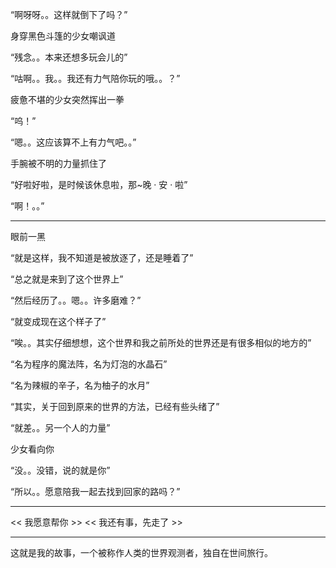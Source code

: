 “啊呀呀。。这样就倒下了吗？”

身穿黑色斗篷的少女嘲讽道

“残念。。本来还想多玩会儿的”

“咕啊。。我。。我还有力气陪你玩的哦。。？”

疲惫不堪的少女突然挥出一拳

“呜！”

“嗯。。这应该算不上有力气吧。。”

手腕被不明的力量抓住了

“好啦好啦，是时候该休息啦，那~晚 · 安 · 啦”

“啊！。。”

-------------------

眼前一黑


“就是这样，我不知道是被放逐了，还是睡着了”

“总之就是来到了这个世界上”

“然后经历了。。嗯。。许多磨难？”

“就变成现在这个样子了”

“唉。。其实仔细想想，这个世界和我之前所处的世界还是有很多相似的地方的”

“名为程序的魔法阵，名为灯泡的水晶石”

“名为辣椒的辛子，名为柚子的水月”

“其实，关于回到原来的世界的方法，已经有些头绪了”

“就差。。另一个人的力量”

少女看向你

“没。。没错，说的就是你”

“所以。。愿意陪我一起去找到回家的路吗？”

---------

 << 我愿意帮你 >>           << 我还有事，先走了 >>
 
---------

这就是我的故事，一个被称作人类的世界观测者，独自在世间旅行。
